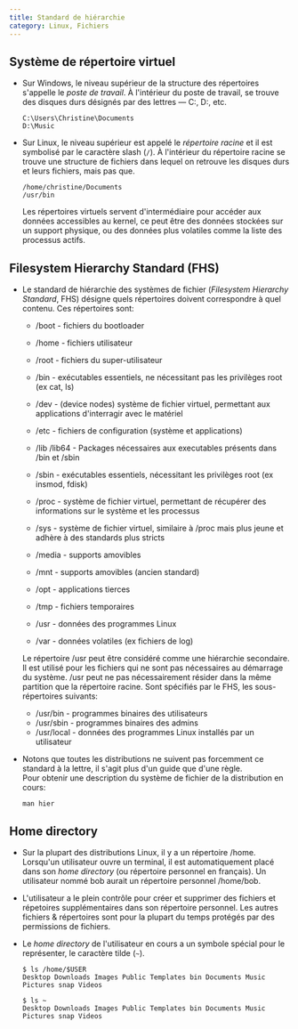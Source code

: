 ```yaml
---
title: Standard de hiérarchie
category: Linux, Fichiers
---
```


## Système de répertoire virtuel

* Sur Windows, le niveau supérieur de la structure des répertoires s'appelle le *poste de travail*. À l'intérieur du poste de travail, se trouve des disques durs désignés par des lettres — C:, D:, etc.

  ```
  C:\Users\Christine\Documents
  D:\Music
  ```

* Sur Linux, le niveau supérieur est appelé le *répertoire racine* et il est symbolisé par le caractère slash (`/`). À l'intérieur du répertoire racine se trouve une structure de fichiers dans lequel on retrouve les disques durs et leurs fichiers, mais pas que.

  ```
  /home/christine/Documents
  /usr/bin
  ```

  Les répertoires virtuels servent d'intermédiaire pour accéder aux données accessibles au kernel, ce peut être des données stockées sur un support physique, ou des données plus volatiles comme la liste des processus actifs.

## Filesystem Hierarchy Standard (FHS)

* Le standard de hiérarchie des systèmes de fichier (*Filesystem Hierarchy Standard*, FHS) désigne quels répertoires doivent correspondre à quel contenu. Ces répertoires sont:

  - /boot - fichiers du bootloader
  - /home - fichiers utilisateur
  - /root - fichiers du super-utilisateur

  - /bin - exécutables essentiels, ne nécessitant pas les privilèges root (ex cat, ls)
  - /dev - (device nodes) système de fichier virtuel, permettant aux applications d'interragir avec le matériel
  - /etc - fichiers de configuration (système et applications)
  - /lib /lib64 - Packages nécessaires aux executables présents dans /bin et /sbin
  - /sbin - exécutables essentiels, nécessitant les privilèges root (ex insmod, fdisk)

  - /proc - système de fichier virtuel, permettant de récupérer des informations sur le système et les processus
  - /sys - système de fichier virtuel, similaire à /proc mais plus jeune et adhère à des standards plus stricts
  - /media - supports amovibles
  - /mnt - supports amovibles (ancien standard)
  - /opt - applications tierces
  - /tmp - fichiers temporaires
  - /usr - données des programmes Linux
  - /var - données volatiles (ex fichiers de log)

  Le répertoire /usr peut être considéré comme une hiérarchie secondaire. Il est utilisé pour les fichiers qui ne sont pas nécessaires au démarrage du système. /usr peut ne pas nécessairement résider dans la même partition que la répertoire racine. Sont spécifiés par le FHS, les sous-répertoires suivants:

  - /usr/bin - programmes binaires des utilisateurs
  - /usr/sbin - programmes binaires des admins
  - /usr/local - données des programmes Linux installés par un utilisateur

* Notons que toutes les distributions ne suivent pas forcemment ce standard à la lettre, il s'agit plus d'un guide que d'une règle.  
  Pour obtenir une description du système de fichier de la distribution en cours:

  ```
  man hier
  ```

## Home directory

* Sur la plupart des distributions Linux, il y a un répertoire /home. Lorsqu'un utilisateur ouvre un terminal, il est automatiquement placé dans son *home directory* (ou répertoire personnel en français). Un utilisateur nommé bob aurait un répertoire personnel /home/bob.

* L'utilisateur a le plein contrôle pour créer et supprimer des fichiers et répetoires supplémentaires dans son répertoire personnel. Les autres fichiers & répertoires sont pour la plupart du temps protégés par des permissions de fichiers.

* Le *home directory* de l'utilisateur en cours a un symbole spécial pour le représenter, le caractère tilde (`~`).

  ```
  $ ls /home/$USER
  Desktop Downloads Images Public Templates bin Documents Music Pictures snap Videos

  $ ls ~
  Desktop Downloads Images Public Templates bin Documents Music Pictures snap Videos
  ```
